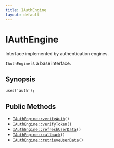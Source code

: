 ```yaml
---
title: IAuthEngine
layout: default
---
```


# IAuthEngine

Interface implemented by authentication engines.

<code>IAuthEngine</code> is a base interface.

## Synopsis

<pre><code>uses('auth');
</code></pre>
## Public Methods

* <code><a href="IAuthEngine%3A%3AverifyAuth">IAuthEngine::verifyAuth</a>()</code>
* <code><a href="IAuthEngine%3A%3AverifyToken">IAuthEngine::verifyToken</a>()</code>
* <code><a href="IAuthEngine%3A%3ArefreshUserData">IAuthEngine::refreshUserData</a>()</code>
* <code><a href="IAuthEngine%3A%3Acallback">IAuthEngine::callback</a>()</code>
* <code><a href="IAuthEngine%3A%3AretrieveUserData">IAuthEngine::retrieveUserData</a>()</code>


